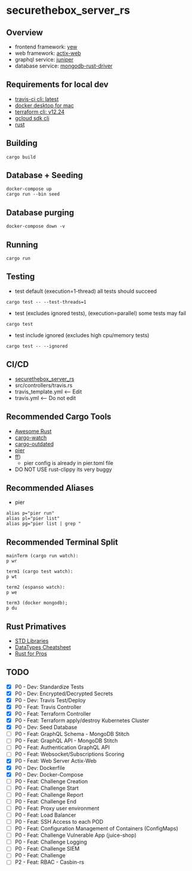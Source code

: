 # securethebox_server_rs
## Overview
- frontend framework: [yew](https://github.com/yewstack/yew)
- web framework: [actix-web](https://github.com/actix/actix-web)
- graphql service: [juniper](https://github.com/graphql-rust/juniper)
- database service: [mongodb-rust-driver](https://github.com/mongodb/mongo-rust-driver)

## Requirements for local dev
- [travis-ci cli: latest](https://github.com/travis-ci/travis.rb#mac-os-x-via-homebrew)
- [docker desktop for mac](https://hub.docker.com/editions/community/docker-ce-desktop-mac/)
- [terraform cli: v12.24](https://www.terraform.io/downloads.html)
- [gcloud sdk cli](https://cloud.google.com/sdk/docs/downloads-interactive)
- [rust](https://www.rust-lang.org/tools/install)

## Building
```
cargo build
```
## Database + Seeding
```
docker-compose up
cargo run --bin seed
```
## Database purging
```
docker-compose down -v
```
## Running
```
cargo run
```
## Testing
- test default (execution=1-thread) all tests should succeed
```
cargo test -- --test-threads=1
```
- test (excludes ignored tests), (execution=parallel) some tests may fail
```
cargo test
```
- test include ignored (excludes high cpu/memory tests)
```
cargo test -- --ignored
```
## CI/CD
- [securethebox_server_rs](https://travis-ci.org/github/cavalrytactics/securethebox_server_rs)
- src/controllers/travis.rs
- travis_template.yml <-- Edit
- travis.yml <-- Do not edit

## Recommended Cargo Tools
- [Awesome Rust](https://github.com/rust-unofficial/awesome-rust#build-system)
- [cargo-watch](https://github.com/passcod/cargo-watch)
- [cargo-outdated](https://github.com/kbknapp/cargo-outdated)
- [pier](https://github.com/pier-cli/pier)
- [ff](https://github.com/vishaltelangre/ff))
  - pier config is already in pier.toml file
- DO NOT USE rust-clippy its very buggy

## Recommended Aliases
- pier
```
alias p="pier run"
alias pl="pier list"
alias pg="pier list | grep "
```

## Recommended Terminal Split
```
mainTerm (cargo run watch):
p wr

term1 (cargo test watch):
p wt

term2 (espanso watch):
p we

term3 (docker mongodb);
p du
```

## Rust Primatives
- [STD Libraries](https://github.com/brson/stdx)
- [DataTypes Cheatsheet](https://cheat.rs)
- [Rust for Pros](https://overexact.com/rust-for-professionals/)

## TODO
- [x] P0 - Dev: Standardize Tests
- [x] P0 - Dev: Encrypted/Decrypted Secrets
- [x] P0 - Dev: Travis Test/Deploy
- [x] P0 - Feat: Travis Controller
- [x] P0 - Feat: Terraform Controller
- [x] P0 - Feat: Terraform apply/destroy Kubernetes Cluster
- [x] P0 - Dev: Seed Database
- [ ] P0 - Feat: GraphQL Schema - MongoDB Stitch
- [ ] P0 - Feat: GraphQL API - MongoDB Stitch
- [ ] P0 - Feat: Authentication GraphQL API 
- [ ] P0 - Feat: Websocket/Subscriptions Scoring
- [x] P0 - Feat: Web Server Actix-Web
- [x] P0 - Dev: Dockerfile
- [x] P0 - Dev: Docker-Compose
- [ ] P0 - Feat: Challenge Creation
- [ ] P0 - Feat: Challenge Start
- [ ] P0 - Feat: Challenge Report 
- [ ] P0 - Feat: Challenge End 
- [ ] P0 - Feat: Proxy user environment
- [ ] P0 - Feat: Load Balancer
- [ ] P0 - Feat: SSH Access to each POD 
- [ ] P0 - Feat: Configuration Management of Containers (ConfigMaps)
- [ ] P0 - Feat: Challenge Vulnerable App (juice-shop)
- [ ] P0 - Feat: Challenge Logging
- [ ] P0 - Feat: Challenge SIEM
- [ ] P0 - Feat: Challenge 
- [ ] P2 - Feat: RBAC - Casbin-rs 